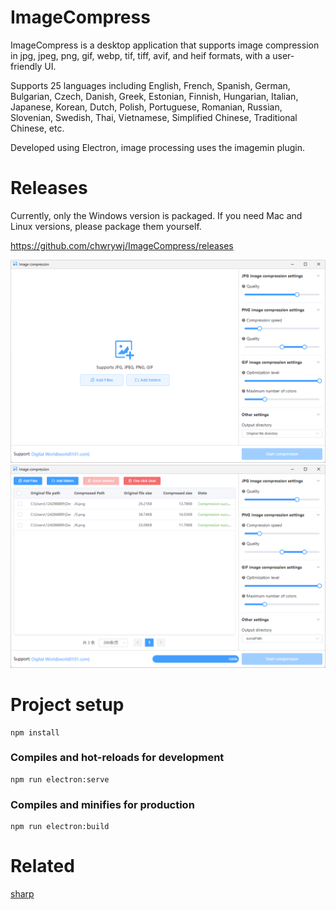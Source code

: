 # ImageCompress
ImageCompress is a desktop application that supports image compression in jpg, jpeg, png, gif, webp, tif, tiff, avif, and heif formats, with a user-friendly UI.

Supports 25 languages including English, French, Spanish, German, Bulgarian, Czech, Danish, Greek, Estonian, Finnish, Hungarian, Italian, Japanese, Korean, Dutch, Polish, Portuguese, Romanian, Russian, Slovenian, Swedish, Thai, Vietnamese, Simplified Chinese, Traditional Chinese, etc.

Developed using Electron, image processing uses the imagemin plugin.

# Releases
Currently, only the Windows version is packaged. If you need Mac and Linux versions, please package them yourself.

https://github.com/chwrywj/ImageCompress/releases

![](https://github.com/chwrywj/ImageCompress/blob/main/image-compress-1.png)
![](https://github.com/chwrywj/ImageCompress/blob/main/image-compress-2.png)

# Project setup
```
npm install
```

### Compiles and hot-reloads for development
```
npm run electron:serve
```

### Compiles and minifies for production
```
npm run electron:build
```

# Related
[sharp](https://github.com/lovell/sharp)
